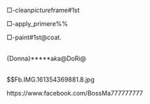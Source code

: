 □-clean*picture*frame#1st

□-apply_primere%%

□-paint#1st@coat.

<br>{Donna}*****a*k*a@DoRi@

<br>$$Fb.IMG.161354369881.8.jpg

<link>https://www.facebook.com/BossMa777777777
